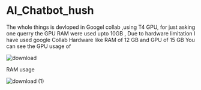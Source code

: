 # AI_Chatbot_hush
The whole things is devloped in Googel collab ,using T4 GPU, for just asking one querry the GPU RAM were used upto 10GB , Due to hardware limitation 
I have used google  Collab Hardware like RAM  of 12 GB and GPU of 15 GB 
You can see the GPU usage of 



![download](https://github.com/Jaid844/AI_Chatbot_hush/assets/112820053/3790761e-8087-4c90-b3ed-fa1664a9ac3c)



RAM usage


![download (1)](https://github.com/Jaid844/AI_Chatbot_hush/assets/112820053/0d72e014-7ae5-4127-9c22-f4475582c266)

